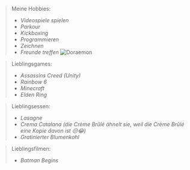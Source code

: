 >Meine Hobbies:
>- *Videospiele spielen*
>- *Parkour*
>- *Kickboxing*
>- *Programmieren*
>- *Zeichnen*
>- *Freunde treffen*
  ![Doraemon](https://i.pinimg.com/550x/38/9d/f8/389df85efd9ef930395fee55949e0981.jpg)

>Lieblingsgames:
>- *Assassins Creed (Unity)*
>- *Rainbow 6*
>- *Minecraft*
>- *Elden Ring*

>Lieblingsessen:
> - *Lasagne*
> - *Crema Catalana* 
> *(die Crème Brûlé ähnelt sie, weil die Crème Brûlé eine Kopie davon ist  😒😂)*
> - *Gratinierter Blumenkohl*

> Lieblingsfilmen:
> - *Batman Begins*
